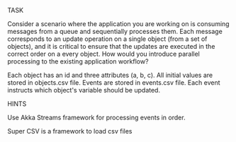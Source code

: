 TASK

Consider a scenario where the application you are working on is consuming messages from a queue and sequentially processes them. Each message corresponds to an update operation on a single object (from a set of objects), and it is critical to ensure that the updates are executed in the correct order on a every object.
How would you introduce parallel processing to the existing application workflow?

Each object has an id and three attributes (a, b, c). All initial values are stored in objects.csv file. Events are stored in events.csv file. Each event instructs which object's variable should be updated.

HINTS

Use Akka Streams framework for processing events in order.

Super CSV is a framework to load csv files